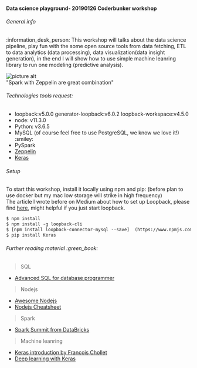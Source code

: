 <h4><strong>Data science playground- 20190126 Coderbunker workshop</strong></h4> 
<h6> General info</h6> :information_desk_person: 
This workshop will talks about the data science pipeline, play fun with the some open source tools from data fetching, ETL to data analytics (data processing), data visualization(data insight generation), in the end I will show how to use simple machine leanring library to run one modeling (predictive analysis).  

![picture alt](https://pbs.twimg.com/media/DYaocvHU8AAIYYW.jpg)  
"Spark with Zeppelin are great combination" 

<h6> Technologies tools request: </h6>
<ul>
	<li>loopback:v5.0.0 generator-loopback:v6.0.2 loopback-workspace:v4.5.0 </li>
	<li>node: v11.3.0 </li>
	<li>Python: v3.6.5</li>
	<li>MySQL (of course feel free to use PostgreSQL, we know we love it!) :smiley:</li>
	<Li>PySpark</li>
	<Li><a href= 'https://zeppelin.apache.org/docs/0.6.0/install/install.html'>Zeppelin</a></li>
	<li><a href='https://pypi.org/project/Keras/'>Keras</a>  </li>
	
</ul>

<h6>Setup </h6>
To start this workshop, install it locally using npm and pip: (before plan to use docker but my mac low storage will strike in high frequency)</br> 
The article I wrote before on Medium about how to set up Loopback, please find <a href= https://medium.com/@chloejiy/use-nodejs-loopback-for-the-fullstack-engineering-a0e470c8f801'>here</a>, might helpful if you just start loopback.   

```html 
$ npm install
$ npm install -g loopback-cli 
$ [npm install loopback-connector-mysql --save]  (https://www.npmjs.com/package/loopback-connector-mysql) 
$ pip install Keras  

``` 
<h6>Further reading material :green_book:</h6>  
<blockquote> SQL </blockquote>  
<ul>
	<li><a href='https://kva.es/Rampant-Tech-Press/Advanced.SQL.Database.Programmers.Handbook.pdf'>Advanced SQL for database programmer</a></li> 
</ul>
<blockquote>Nodejs  </blockquote> 
<ul>
	<li><a href='https://github.com/sindresorhus/awesome-nodejs'>Awesome Nodejs</a></li>  
	<li><a href= 'https://github.com/LeCoupa/awesome-cheatsheets/blob/master/backend/node.js'>Nodejs Cheatsheet</a></li> 
</ul>
<blockquote>Spark </blockquote> 
<ul>
	<li><a href='http://stanford.edu/~rezab/slides/sparksummit2015/lec2.pdf'>Spark Summit from DataBricks</a></li> 
</ul>
<blockquote>Machine leanring </blockquote> 
<ul>
	<li><a href= 'https://web.stanford.edu/class/cs20si/lectures/march9guestlecture.pdf'>Keras introduction by Francois Chollet</a></li>
	<li><a href='http://www.zhanjunlang.com/resources/tutorial/Deep%20Learning%20with%20Keras.pdf'>Deep learning with Keras</a></li> 
</ul>  

